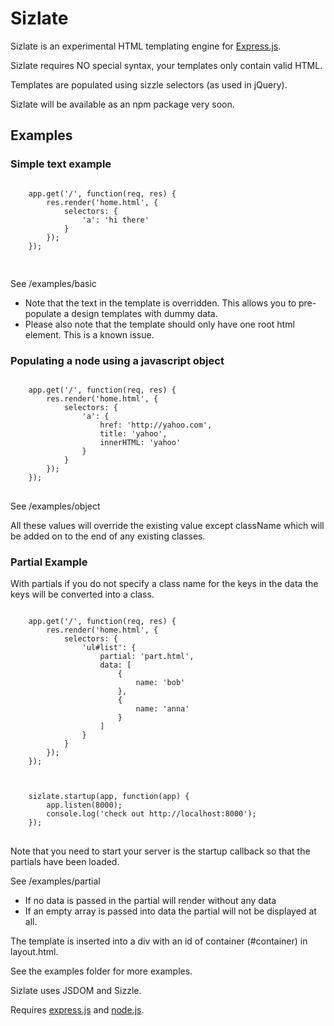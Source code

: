 <h1>Sizlate</h1>

Sizlate is an experimental HTML templating engine for <a href="http://expressjs.com">Express.js</a>.

Sizlate requires NO special syntax, your templates only contain valid HTML.

Templates are populated using sizzle selectors (as used in jQuery).

Sizlate will be available as an npm package very soon.

<h2>Examples</h2>

<h3>Simple text example</h3>
<pre>
<code>	
	app.get('/', function(req, res) {
		res.render('home.html', {
			selectors: {
				'a': 'hi there'
			}	
		});
	});

</code>
</pre>
See /examples/basic

<ul>
<li>Note that the text in the template is overridden. This allows you to pre-populate a design templates with dummy data. </li>
<li>Please also note that the template should only have one root html element. This is a known issue.</li>
</ul>
<h3>Populating a node using a javascript object</h3>
<pre>
<code>	
	app.get('/', function(req, res) {
		res.render('home.html', {
			selectors: {
				'a': {
					href: 'http://yahoo.com',
					title: 'yahoo',
					innerHTML: 'yahoo'
				}
			}	
		});
	});
</code>
</pre>
See /examples/object


All these values will override the existing value except className which will be added on to the end of any existing classes.



<h3>Partial Example</h3>


With partials if you do not specify a class name for the keys in the data the keys will be converted into a class.
<pre>
<code>	
	app.get('/', function(req, res) {
		res.render('home.html', {
			selectors: {
				'ul#list': {
					partial: 'part.html',
					data: [
						{
							name: 'bob'
						},
						{
							name: 'anna'
						}
					]
				}
			}	
		});
	});
	
	
	
	sizlate.startup(app, function(app) {
		app.listen(8000);
		console.log('check out http://localhost:8000');	
	});
</code>
</pre>

<p>
Note that you need to start your server is the startup callback so that the partials have been loaded.
</p>

See /examples/partial

<ul>
	<li>If no data is passed in the partial will render without any data</li>
	<li>If an empty array is passed into data the partial will not be displayed at all.</li>
</ul>


The template is inserted into a div with an id of container (#container) in layout.html.

See the examples folder for more examples.

Sizlate uses JSDOM and Sizzle.

Requires <a href="http://expressjs.com/">express.js</a> and <a href="http://nodejs.org/">node.js</a>.

